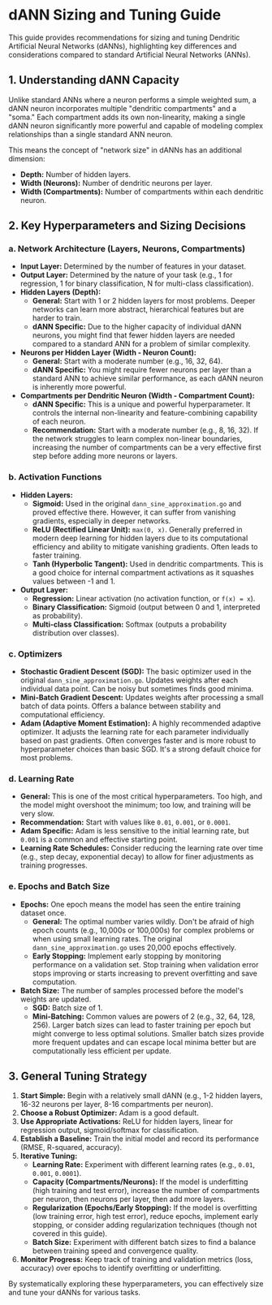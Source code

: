 # dANN Sizing and Tuning Guide

This guide provides recommendations for sizing and tuning Dendritic Artificial Neural Networks (dANNs), highlighting key differences and considerations compared to standard Artificial Neural Networks (ANNs).

## 1. Understanding dANN Capacity

Unlike standard ANNs where a neuron performs a simple weighted sum, a dANN neuron incorporates multiple "dendritic compartments" and a "soma." Each compartment adds its own non-linearity, making a single dANN neuron significantly more powerful and capable of modeling complex relationships than a single standard ANN neuron.

This means the concept of "network size" in dANNs has an additional dimension:

*   **Depth:** Number of hidden layers.
*   **Width (Neurons):** Number of dendritic neurons per layer.
*   **Width (Compartments):** Number of compartments within each dendritic neuron.

## 2. Key Hyperparameters and Sizing Decisions

### a. Network Architecture (Layers, Neurons, Compartments)

*   **Input Layer:** Determined by the number of features in your dataset.
*   **Output Layer:** Determined by the nature of your task (e.g., 1 for regression, 1 for binary classification, N for multi-class classification).
*   **Hidden Layers (Depth):**
    *   **General:** Start with 1 or 2 hidden layers for most problems. Deeper networks can learn more abstract, hierarchical features but are harder to train.
    *   **dANN Specific:** Due to the higher capacity of individual dANN neurons, you might find that fewer hidden layers are needed compared to a standard ANN for a problem of similar complexity.
*   **Neurons per Hidden Layer (Width - Neuron Count):**
    *   **General:** Start with a moderate number (e.g., 16, 32, 64).
    *   **dANN Specific:** You might require fewer neurons per layer than a standard ANN to achieve similar performance, as each dANN neuron is inherently more powerful.
*   **Compartments per Dendritic Neuron (Width - Compartment Count):**
    *   **dANN Specific:** This is a unique and powerful hyperparameter. It controls the internal non-linearity and feature-combining capability of each neuron.
    *   **Recommendation:** Start with a moderate number (e.g., 8, 16, 32). If the network struggles to learn complex non-linear boundaries, increasing the number of compartments can be a very effective first step before adding more neurons or layers.

### b. Activation Functions

*   **Hidden Layers:**
    *   **Sigmoid:** Used in the original `dann_sine_approximation.go` and proved effective there. However, it can suffer from vanishing gradients, especially in deeper networks.
    *   **ReLU (Rectified Linear Unit):** `max(0, x)`. Generally preferred in modern deep learning for hidden layers due to its computational efficiency and ability to mitigate vanishing gradients. Often leads to faster training.
    *   **Tanh (Hyperbolic Tangent):** Used in dendritic compartments. This is a good choice for internal compartment activations as it squashes values between -1 and 1.
*   **Output Layer:**
    *   **Regression:** Linear activation (no activation function, or `f(x) = x`).
    *   **Binary Classification:** Sigmoid (output between 0 and 1, interpreted as probability).
    *   **Multi-class Classification:** Softmax (outputs a probability distribution over classes).

### c. Optimizers

*   **Stochastic Gradient Descent (SGD):** The basic optimizer used in the original `dann_sine_approximation.go`. Updates weights after each individual data point. Can be noisy but sometimes finds good minima.
*   **Mini-Batch Gradient Descent:** Updates weights after processing a small batch of data points. Offers a balance between stability and computational efficiency.
*   **Adam (Adaptive Moment Estimation):** A highly recommended adaptive optimizer. It adjusts the learning rate for each parameter individually based on past gradients. Often converges faster and is more robust to hyperparameter choices than basic SGD. It's a strong default choice for most problems.

### d. Learning Rate

*   **General:** This is one of the most critical hyperparameters. Too high, and the model might overshoot the minimum; too low, and training will be very slow.
*   **Recommendation:** Start with values like `0.01`, `0.001`, or `0.0001`.
*   **Adam Specific:** Adam is less sensitive to the initial learning rate, but `0.001` is a common and effective starting point.
*   **Learning Rate Schedules:** Consider reducing the learning rate over time (e.g., step decay, exponential decay) to allow for finer adjustments as training progresses.

### e. Epochs and Batch Size

*   **Epochs:** One epoch means the model has seen the entire training dataset once.
    *   **General:** The optimal number varies wildly. Don't be afraid of high epoch counts (e.g., 10,000s or 100,000s) for complex problems or when using small learning rates. The original `dann_sine_approximation.go` uses 20,000 epochs effectively.
    *   **Early Stopping:** Implement early stopping by monitoring performance on a validation set. Stop training when validation error stops improving or starts increasing to prevent overfitting and save computation.
*   **Batch Size:** The number of samples processed before the model's weights are updated.
    *   **SGD:** Batch size of 1.
    *   **Mini-Batching:** Common values are powers of 2 (e.g., 32, 64, 128, 256). Larger batch sizes can lead to faster training per epoch but might converge to less optimal solutions. Smaller batch sizes provide more frequent updates and can escape local minima better but are computationally less efficient per update.

## 3. General Tuning Strategy

1.  **Start Simple:** Begin with a relatively small dANN (e.g., 1-2 hidden layers, 16-32 neurons per layer, 8-16 compartments per neuron).
2.  **Choose a Robust Optimizer:** Adam is a good default.
3.  **Use Appropriate Activations:** ReLU for hidden layers, linear for regression output, sigmoid/softmax for classification.
4.  **Establish a Baseline:** Train the initial model and record its performance (RMSE, R-squared, accuracy).
5.  **Iterative Tuning:**
    *   **Learning Rate:** Experiment with different learning rates (e.g., `0.01`, `0.001`, `0.0001`).
    *   **Capacity (Compartments/Neurons):** If the model is underfitting (high training and test error), increase the number of compartments per neuron, then neurons per layer, then add more layers.
    *   **Regularization (Epochs/Early Stopping):** If the model is overfitting (low training error, high test error), reduce epochs, implement early stopping, or consider adding regularization techniques (though not covered in this guide).
    *   **Batch Size:** Experiment with different batch sizes to find a balance between training speed and convergence quality.
6.  **Monitor Progress:** Keep track of training and validation metrics (loss, accuracy) over epochs to identify overfitting or underfitting.

By systematically exploring these hyperparameters, you can effectively size and tune your dANNs for various tasks.
